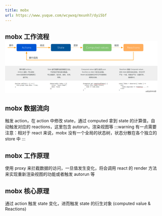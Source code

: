 ```yaml
---
title: mobx
url: https://www.yuque.com/wcywxq/mxunh7/dyi5bf
---
```


<a name="kJDwi"></a>

## mobx 工作流程![image.png](../../../assets/dyi5bf/1647328199597-8887aeab-b85f-4f07-b048-f5e59b6a8bb6.png)

<a name="c1Rga"></a>

## mobx 数据流向

触发 action，在 action 中修改 state，通过 computed 拿到 state 的计算值，自动触发对应的 reactions，这里包含 autorun，渲染视图等
:::warning
有一点需要注意：相对于 react 来说，mobx 没有一个全局的状态树，状态分散在各个独立的 store 中
::: <a name="XPXtX"></a>

## mobx 工作原理

使用 proxy 来拦截数据的访问，一旦值发生变化，将会调用 react 的 render 方法来实现重新渲染视图的功能或者触发 autorun 等 <a name="mAeNW"></a>

## mobx 核心原理

通过 action 触发 state 变化，进而触发 state 的衍生对象 (computed value & Reactions)
